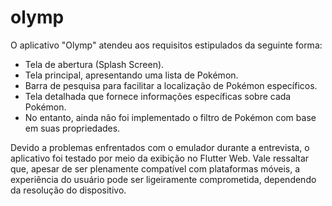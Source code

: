 # olymp

O aplicativo "Olymp" atendeu aos requisitos estipulados da seguinte forma:
 - Tela de abertura (Splash Screen).
 - Tela principal, apresentando uma lista de Pokémon.
 - Barra de pesquisa para facilitar a localização de Pokémon específicos.
 - Tela detalhada que fornece informações específicas sobre cada Pokémon.
 - No entanto, ainda não foi implementado o filtro de Pokémon com base em suas propriedades.

   
Devido a problemas enfrentados com o emulador durante a entrevista, o aplicativo foi testado por meio da exibição no Flutter Web. Vale ressaltar que, apesar de ser plenamente compatível com plataformas móveis, a experiência do usuário pode ser ligeiramente comprometida, dependendo da resolução do dispositivo.
